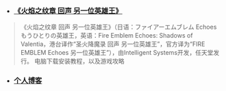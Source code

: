 - ### [《火焰之纹章 回声 另一位英雄王》](http://jqroom.com/game/fee/install)
> 《火焰之纹章 回声 另一位英雄王》（日语：ファイアーエムブレム Echoes もうひとりの英雄王，英语：Fire Emblem Echoes: Shadows of Valentia，港台译作“圣火降魔录 回声 另一位英雄王”，官方译为“FIRE EMBLEM Echoes 另一位英雄王”），由Intelligent Systems开发，任天堂发行。
> 电脑下载安装教程，以及游戏攻略

- ### [个人博客](http://jqroom.com/article/)
